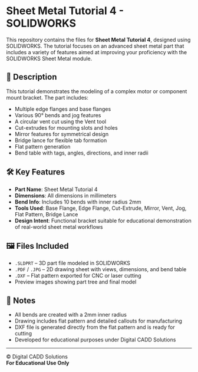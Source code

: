 # Sheet Metal Tutorial 4 - SOLIDWORKS

This repository contains the files for **Sheet Metal Tutorial 4**, designed using SOLIDWORKS. The tutorial focuses on an advanced sheet metal part that includes a variety of features aimed at improving your proficiency with the SOLIDWORKS Sheet Metal module.

## 📄 Description

This tutorial demonstrates the modeling of a complex motor or component mount bracket. The part includes:

- Multiple edge flanges and base flanges
- Various 90° bends and jog features
- A circular vent cut using the Vent tool
- Cut-extrudes for mounting slots and holes
- Mirror features for symmetrical design
- Bridge lance for flexible tab formation
- Flat pattern generation
- Bend table with tags, angles, directions, and inner radii

## 🛠️ Key Features

- **Part Name**: Sheet Metal Tutorial 4  
- **Dimensions**: All dimensions in millimeters  
- **Bend Info**: Includes 10 bends with inner radius 2mm  
- **Tools Used**: Base Flange, Edge Flange, Cut-Extrude, Mirror, Vent, Jog, Flat Pattern, Bridge Lance  
- **Design Intent**: Functional bracket suitable for educational demonstration of real-world sheet metal workflows  

## 🖼️ Files Included

- `.SLDPRT` – 3D part file modeled in SOLIDWORKS  
- `.PDF` / `.JPG` – 2D drawing sheet with views, dimensions, and bend table  
- `.DXF` – Flat pattern exported for CNC or laser cutting  
- Preview images showing part tree and final model  

## 📌 Notes

- All bends are created with a 2mm inner radius  
- Drawing includes flat pattern and detailed callouts for manufacturing  
- DXF file is generated directly from the flat pattern and is ready for cutting  
- Developed for educational purposes under Digital CADD Solutions  

---

© Digital CADD Solutions  
**For Educational Use Only**
